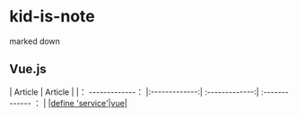 # kid-is-note
marked down

## Vue.js
| Article | Article | 
|： -------------： |:-------------:| :-------------:| :------------- ： |
|[define 'service'](https://github.com/Activekid/Kid-is-note/issues/1)|[vue](vue)|
